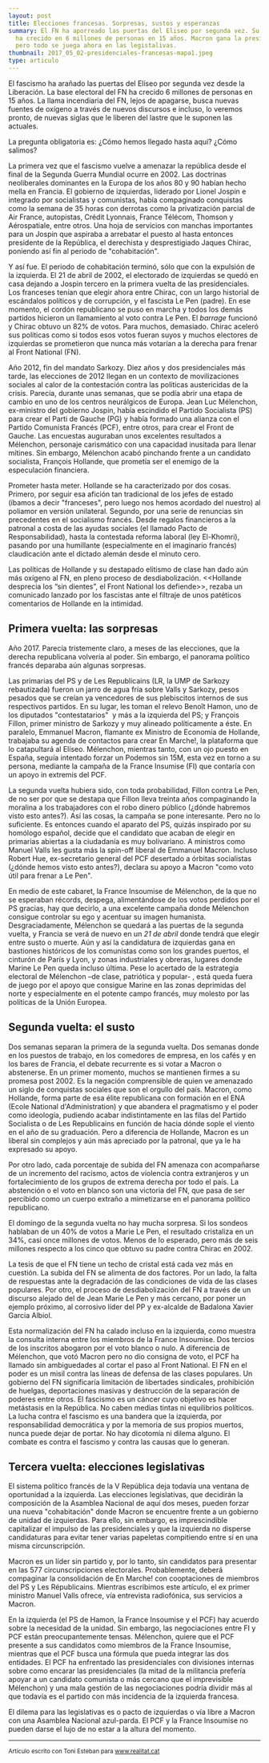 ```yaml
---
layout: post
title: Elecciones francesas. Sorpresas, sustos y esperanzas
summary: El FN ha aporreado las puertas del Eliseo por segunda vez. Su base base electoral
  ha crecido en 6 millones de personas en 15 años. Macron gana la presidencia
  pero todo se juega ahora en las legistalivas.
thumbnail: 2017_05_02-presidenciales-francesas-mapa1.jpeg
type: articulo
---
```



El fascismo ha arañado las puertas del Elíseo por segunda vez desde la Liberación. La base electoral del FN ha crecido 6 millones de personas en 15 años. La llama incendiaria del FN, lejos de apagarse, busca nuevas fuentes de oxígeno a través de nuevos discursos e incluso, lo veremos pronto, de nuevas siglas que le liberen del lastre que le suponen las actuales.

La pregunta obligatoria es: ¿Cómo hemos llegado hasta aquí? ¿Cómo salimos?

La primera vez que el fascismo vuelve a amenazar la república desde el final de la Segunda Guerra Mundial ocurre en 2002. Las doctrinas neoliberales dominantes en la Europa de los años 80 y 90 habían hecho mella en Francia. El gobierno de izquierdas, liderado por Lionel Jospin e integrado por socialistas y comunistas, había compaginado conquistas como la semana de 35 horas con derrotas como la privatización parcial de Air France, autopistas, Crédit Lyonnais, France Télécom, Thomson y Aérospatiale, entre otros. Una hoja de servicios con manchas importantes para un Jospin que aspiraba a arrebatar el puesto al hasta entonces presidente de la República, el derechista y desprestigiado Jaques Chirac, poniendo así fin al periodo de "cohabitación".

Y así fue. El periodo de cohabitación terminó, sólo que con la expulsión de la izquierda. El 21 de abril de 2002, el electorado de izquierdas se quedó en casa dejando a Jospin tercero en la primera vuelta de las presidenciales. Los franceses tenían que elegir ahora entre Chirac, con un largo historial de escándalos políticos y de corrupción, y el fascista Le Pen (padre). En ese momento, el cordón republicano se puso en marcha y todos los demás partidos hicieron un llamamiento al voto contra Le Pen. El *barrage* funcionó y Chirac obtuvo un 82% de votos. Para muchos, demasiado. Chirac aceleró sus políticas como si todos esos votos fueran suyos y muchos electores de izquierdas se prometieron que nunca más votarían a la derecha para frenar al Front National (FN).

Año 2012, fin del mandato Sarkozy. Diez años y dos presidenciales más tarde, las elecciones de 2012 llegan en un contexto de movilizaciones sociales al calor de la contestación contra las políticas austericidas de la crisis. Parecía, durante unas semanas, que se podía abrir una etapa de cambio en uno de los centros neurálgicos de Europa. Jean Luc Mélenchon, ex-ministro del gobierno Jospin, había escindido el Partido Socialista (PS) para crear el Parti de Gauche (PG) y había formado una alianza con el Partido Comunista Francés (PCF), entre otros, para crear el Front de Gauche. Las encuestas auguraban unos excelentes resultados a Mélenchon, personaje carismático con una capacidad inusitada para llenar mítines. Sin embargo, Mélenchon acabó pinchando frente a un candidato socialista, François Hollande, que prometía ser el enemigo de la especulación financiera.

Prometer hasta meter. Hollande se ha caracterizado por dos cosas. Primero, por seguir esa afición tan tradicional de los jefes de estado (íbamos a decir "franceses", pero luego nos hemos acordado del nuestro) al poliamor en versión unilateral. Segundo, por una serie de renuncias sin precedentes en el socialismo francés. Desde regalos financieros a la patronal a costa de las ayudas sociales (el llamado Pacto de Responsabilidad), hasta la contestada reforma laboral (ley El-Khomri), pasando por una humillante (especialmente en el imaginario francés) claudicación ante el dictado alemán desde el minuto cero.

Las políticas de Hollande y su destapado elitismo de clase han dado aún más oxígeno al FN, en pleno proceso de desdiabolización. <<Hollande desprecia los “sin dientes”, el Front National los defiende>>, rezaba un comunicado lanzado por los fascistas ante el filtraje de unos patéticos comentarios de Hollande en la intimidad.

## Primera vuelta: las sorpresas

Año 2017. Parecía tristemente claro, a meses de las elecciones, que la derecha republicana volvería al poder. Sin embargo, el panorama político francés deparaba aún algunas sorpresas.

Las primarias del PS y de Les Republicains (LR, la UMP de Sarkozy rebautizada) fueron un jarro de agua fría sobre Valls y Sarkozy, pesos pesados que se creían ya vencedores de sus plebiscitos internos de sus respectivos partidos. En su lugar, les toman el relevo Benoît Hamon, uno de los diputados "contestatarios"  y más a la izquierda del PS; y François Fillon, primer ministro de Sarkozy y muy alineado políticamente a éste. En paralelo, Emmanuel Macron, flamante ex Ministro de Economía de Hollande, trabajaba su agenda de contactos para crear En Marche!, la plataforma que lo catapultará al Elíseo. Mélenchon, mientras tanto, con un ojo puesto en España, seguía intentado forzar un Podemos sin 15M, esta vez en torno a su persona, mediante la campaña de la France Insumise (FI) que contaría con un apoyo in extremis del PCF.

La segunda vuelta hubiera sido, con toda probabilidad, Fillon contra Le Pen, de no ser por que se destapa que Fillon lleva treinta años compaginando la moralina a los trabajadores con el robo dinero público (¿dónde habremos visto esto antes?). Así las cosas, la campaña se pone interesante. Pero no lo suficiente. Es entonces cuando el aparato del PS, quizás inspirado por su homólogo español, decide que el candidato que acaban de elegir en primarias abiertas a la ciudadanía es muy bolivariano. A ministros como Manuel Valls les gusta más la spin-off liberal de Emmanuel Macron. Incluso Robert Hue, ex-secretario general del PCF desertado a órbitas socialistas (¿dónde hemos visto esto antes?), declara su apoyo a Macron "como voto útil para frenar a Le Pen".

En medio de este cabaret, la France Insoumise de Mélenchon, de la que no se esperaban récords, despega, alimentándose de los votos perdidos por el PS gracias, hay que decirlo, a una excelente campaña donde Mélenchon consigue controlar su ego y acentuar su imagen humanista. Desgraciadamente, Mélenchon se quedará a las puertas de la segunda vuelta, y Francia se verá de nuevo en un *21 de abril* donde tendrá que elegir entre susto o muerte. Aún y así la candidatura de izquierdas gana en bastiones históricos de los comunistas como son los grandes puertos, el cinturón de París y Lyon, y zonas industriales y obreras, lugares donde Marine Le Pen queda incluso última. Pese lo acertado de la estrategia electoral de Mélenchon –de clase, patriótica y popular- , está queda fuera de juego por el apoyo que consigue Marine en las zonas deprimidas del norte y especialmente en el potente campo francés, muy molesto por las políticas de la Unión Europea.

## Segunda vuelta: el susto

Dos semanas separan la primera de la segunda vuelta. Dos semanas donde en los puestos de trabajo, en los comedores de empresa, en los cafés y en los bares de Francia, el debate recurrente es si votar a Macron o abstenerse. En un primer momento, muchos se mantienen firmes a su promesa post 2002. Es la negación comprensible de quien ve amenazado un siglo de conquistas sociales que son el orgullo del país. Macron, como Hollande, forma parte de esa élite republicana con formación en el ENA (Ecole National d'Administration) y que abandera el pragmatismo y el poder como ideología, pudiendo acabar indistintamente en las filas del Partido Socialista o de Les Republicains en función de hacia dónde sople el viento en el año de su graduación. Pero a diferencia de Hollande, Macron es un liberal sin complejos y aún más apreciado por la patronal, que ya le ha expresado su apoyo.

Por otro lado, cada porcentaje de subida del FN amenaza con acompañarse de un incremento del racismo, actos de violencia contra extranjeros y un fortalecimiento de los grupos de extrema derecha por todo el país. La abstención o el voto en blanco son una victoria del FN, que pasa de ser percibido como un cuerpo extraño a mimetizarse en el panorama político republicano.


El domingo de la segunda vuelta no hay mucha sorpresa. Si los sondeos hablaban de un 40% de votos a Marie Le Pen, el resultado cristaliza en un 34%, casi once millones de votos. Menos de lo esperado, pero más de seis millones respecto a los cinco que obtuvo su padre contra Chirac en 2002.

La tesis de que el FN tiene un techo de cristal está cada vez más en cuestión.
La subida del FN se alimenta de dos factores. Por un lado, la falta de respuestas ante la degradación de las condiciones de vida de las clases populares. Por otro, el proceso de desdiabolización del FN a través de un discurso alejado del de Jean Marie Le Pen y más cercano, por poner un ejemplo próximo, al corrosivo líder del PP y ex-alcalde de Badalona Xavier Garcia Albiol. 

Esta normalización del FN ha calado incluso en la izquierda, como muestra la consulta interna entre los miembros de la France Insoumise. Dos tercios de los inscritos abogaron por el voto blanco o nulo. A diferencia de Mélenchon, que votó Macron pero no dio consigna de voto, el PCF ha llamado sin ambiguedades al cortar el paso al Front National. El FN en el poder es un misil contra las líneas de defensa de las clases populares. Un gobierno del FN significaría limitación de libertades sindicales, prohibición de huelgas, deportaciones masivas y destrucción de la separación de poderes entre otros. El fascismo es un cáncer cuyo objetivo es hacer metástasis en la República. No caben medias tintas ni equilibrios políticos. La lucha contra el fascismo es una bandera que la izquierda, por responsabilidad democrática y por la memoria de sus propios muertos, nunca puede dejar de portar. No hay dicotomía ni dilema alguno. El combate es contra el fascismo y contra las causas que lo generan.


## Tercera vuelta: elecciones legislativas

El sistema político francés de la V República deja todavía una ventana de oportunidad a la izquierda. Las elecciones legislativas, que decidirán la composición de la Asamblea Nacional de aquí dos meses, pueden forzar una nueva "cohabitación" donde Macron se encuentre frente a un gobierno de unidad de izquierdas. Para ello, sin embargo, es imprescindible capitalizar el impulso de las presidenciales y que la izquierda no disperse candidaturas para evitar tener varias papeletas compitiendo entre sí en una misma circunscripción.

Macron es un líder sin partido y, por lo tanto, sin candidatos para presentar en las 577 circunscripciones electorales. Probablemente, deberá compaginar la consolidación de En Marche! con cooptaciones de miembros del PS y Les Républicains. Mientras escribimos este artículo, el ex primer ministro Manuel Valls ofrece, vía entrevista radiofónica, sus servicios a Macron.

En la izquierda (el PS de Hamon, la France Insoumise y el PCF) hay acuerdo sobre la necesidad de la unidad. Sin embargo, las negociaciones entre FI y PCF están preocupantemente tensas.  Mélenchon, quiere que el PCF presente a sus candidatos como miembros de la France Insoumise, mientras que el PCF busca una fórmula que pueda integrar las dos entidades. El PCF ha enfrentado las presidenciales con divisiones internas sobre como encarar las presidenciales (la mitad de la militancia prefería apoyar a un candidato comunista o más cercano que el imprevisible Mélenchon) y una mala gestión de las negociaciones podría dividir más al que todavía es el partido con más incidencia de la izquierda francesa.

El dilema para las legislativas es o pacto de izquierdas o vía libre a Macron con una Asamblea Nacional azul-parda. El PCF y la France Insoumise no pueden darse el lujo de no estar a la altura del momento.

----

<sub>Artículo escrito con Toni Esteban para www.realitat.cat</sub>
